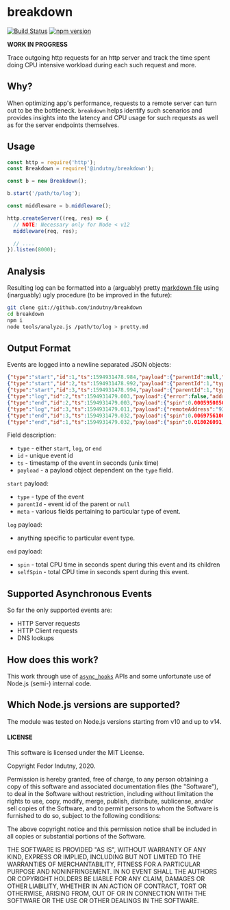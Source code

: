 # breakdown
[![Build Status](https://secure.travis-ci.org/indutny/breakdown.svg)](http://travis-ci.org/indutny/breakdown)
[![npm version](https://badge.fury.io/js/%40indutny%2Fbreakdown.svg)](https://badge.fury.io/js/%40indutny%2Fbreakdown)

**WORK IN PROGRESS**

Trace outgoing http requests for an http server and track the time spent
doing CPU intensive workload during each such request and more.

## Why?

When optimizing app's performance, requests to a remote server can turn out to
be the bottleneck. `breakdown` helps identify such scenarios and provides
insights into the latency and CPU usage for such requests as well as for the
server endpoints themselves.

## Usage

```js
const http = require('http');
const Breakdown = require('@indutny/breakdown');

const b = new Breakdown();

b.start('/path/to/log');

const middleware = b.middleware();

http.createServer((req, res) => {
  // NOTE: Necessary only for Node < v12
  middleware(req, res);

  // ....
}).listen(8000);
```

## Analysis

Resulting log can be formatted into a (arguably) pretty [markdown file][sample]
using (inarguably) ugly procedure (to be improved in the future):
```sh
git clone git://github.com/indutny/breakdown
cd breakdown
npm i
node tools/analyze.js /path/to/log > pretty.md
```

## Output Format

Events are logged into a newline separated JSON objects:
```json
{"type":"start","id":1,"ts":1594931478.984,"payload":{"parentId":null,"type":"HTTP_SERVER_REQUEST","meta":{"method":"GET","headers":{"host":"127.0.0.1:8000","user-agent":"curl/7.54.0","accept":"*/*"},"url":"/a"}}}
{"type":"start","id":2,"ts":1594931478.992,"payload":{"parentId":1,"type":"DNS_LOOKUP","meta":{"family":"any","hostname":"example.com"}}}
{"type":"start","id":3,"ts":1594931478.994,"payload":{"parentId":1,"type":"HTTP_CLIENT_REQUEST","meta":{"method":"GET","path":"/","headers":{"host":"example.com"}}}}
{"type":"log","id":2,"ts":1594931479.003,"payload":{"error":false,"address":"93.184.216.34"}}
{"type":"end","id":2,"ts":1594931479.003,"payload":{"spin":0.0005950850000000001,"selfSpin":0.0005950850000000001}}
{"type":"log","id":3,"ts":1594931479.011,"payload":{"remoteAddress":"93.184.216.34","remotePort":80}}
{"type":"end","id":3,"ts":1594931479.032,"payload":{"spin":0.006975610000000001,"selfSpin":0.006975610000000001}}
{"type":"end","id":1,"ts":1594931479.032,"payload":{"spin":0.018026091,"selfSpin":0.010455395999999999}}
```

Field description:

* `type` - either `start`, `log`, or `end`
* `id` - unique event id
* `ts` - timestamp of the event in seconds (unix time)
* `payload` - a payload object dependent on the `type` field.

`start` payload:
* `type` - type of the event
* `parentId` - event id of the parent or `null`
* `meta` - various fields pertaining to particular type of event.

`log` payload:
- anything specific to particular event type.

`end` payload:
* `spin` - total CPU time in seconds spent during this event and its children
* `selfSpin` - total CPU time in seconds spent during this event.

## Supported Asynchronous Events

So far the only supported events are:

* HTTP Server requests
* HTTP Client requests
* DNS lookups

## How does this work?

This work through use of [`async_hooks`][0] APIs and some unfortunate use of
Node.js (semi-) internal code.

## Which Node.js versions are supported?

The module was tested on Node.js versions starting from v10 and up to v14.

#### LICENSE

This software is licensed under the MIT License.

Copyright Fedor Indutny, 2020.

Permission is hereby granted, free of charge, to any person obtaining a
copy of this software and associated documentation files (the
"Software"), to deal in the Software without restriction, including
without limitation the rights to use, copy, modify, merge, publish,
distribute, sublicense, and/or sell copies of the Software, and to permit
persons to whom the Software is furnished to do so, subject to the
following conditions:

The above copyright notice and this permission notice shall be included
in all copies or substantial portions of the Software.

THE SOFTWARE IS PROVIDED "AS IS", WITHOUT WARRANTY OF ANY KIND, EXPRESS
OR IMPLIED, INCLUDING BUT NOT LIMITED TO THE WARRANTIES OF
MERCHANTABILITY, FITNESS FOR A PARTICULAR PURPOSE AND NONINFRINGEMENT. IN
NO EVENT SHALL THE AUTHORS OR COPYRIGHT HOLDERS BE LIABLE FOR ANY CLAIM,
DAMAGES OR OTHER LIABILITY, WHETHER IN AN ACTION OF CONTRACT, TORT OR
OTHERWISE, ARISING FROM, OUT OF OR IN CONNECTION WITH THE SOFTWARE OR THE
USE OR OTHER DEALINGS IN THE SOFTWARE.

[0]: https://nodejs.org/api/async_hooks.html
[sample]: https://github.com/indutny/breakdown/blob/master/sample.md
